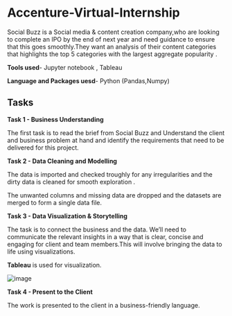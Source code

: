 # Accenture-Virtual-Internship
Social Buzz is a Social media & content creation company,who are looking to complete an IPO by the end of next year and need guidance to
ensure that this goes smoothly.They want an analysis of their content categories that highlights the top 5 categories with the
largest aggregate popularity .

**Tools used**- Jupyter notebook , Tableau

**Language and Packages uesd**- Python (Pandas,Numpy)

## Tasks

**Task 1 - Business Understanding**

The first task is to read the brief from Social Buzz and Understand the client and business problem at hand and identify the requirements that need to be delivered for this project.

**Task 2 - Data Cleaning and Modelling**

The data is imported and checked troughly for any irregularities and the dirty data is cleaned for smooth exploration .

The unwanted columns and missing data are dropped and the datasets are merged to form a single data file.

**Task 3 - Data Visualization & Storytelling**

 The task is to connect the business and the data. We’ll need to communicate the relevant insights in a way that is clear, concise and engaging for client and team members.This will involve bringing the data to life using visualizations. 
 
 **Tableau** is used for visualization.
 
![image](https://github.com/Dinesh-Karuppasamy/Accenture-Virtual-Internship/assets/131190846/70e68a09-272e-4057-82e9-148d260f7888)
 
 **Task 4 - Present to the Client**
 
 The work is presented to the client in a business-friendly language.
